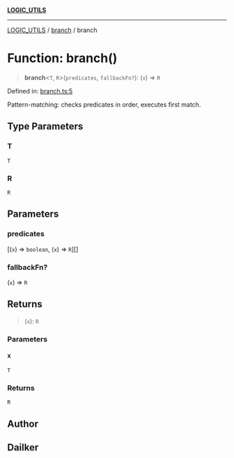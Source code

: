 [**LOGIC_UTILS**](../../README.md)

***

[LOGIC_UTILS](../../README.md) / [branch](../README.md) / branch

# Function: branch()

> **branch**\<`T`, `R`\>(`predicates`, `fallbackFn?`): (`x`) => `R`

Defined in: [branch.ts:5](https://github.com/dailker/everyutil/blob/88c583cdd8386be54599315f93f88880d20b94f3/src/logic/branch.ts#L5)

Pattern-matching: checks predicates in order, executes first match.

## Type Parameters

### T

`T`

### R

`R`

## Parameters

### predicates

\[(`x`) => `boolean`, (`x`) => `R`\][]

### fallbackFn?

(`x`) => `R`

## Returns

> (`x`): `R`

### Parameters

#### x

`T`

### Returns

`R`

## Author

## Dailker
